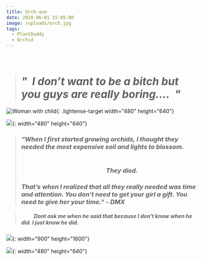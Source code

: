 ```yaml
---
title: Orch-asm
date: 2020-06-01 15:05:00
image: /uploads/orch.jpg
tags:
  - PlantDaddy
  - Orchid
---
```

&nbsp;

> # *"&nbsp; I don’t want to be a bitch but you guys are really boring….&nbsp; "*

![Woman with child](/uploads/img-8988.jpg){: .lightense-target width="480" height="640"}

![](/uploads/img-9049.jpg){: width="480" height="640"}

> ### *“When I first started growing orchids, I thought they needed the most expensive soil and lights to blossom.&nbsp; &nbsp; &nbsp; &nbsp; &nbsp; &nbsp; &nbsp; &nbsp; &nbsp; &nbsp; &nbsp; &nbsp; &nbsp; &nbsp; &nbsp; &nbsp; &nbsp; &nbsp; &nbsp; &nbsp; &nbsp; &nbsp; &nbsp; &nbsp; &nbsp; &nbsp; &nbsp; &nbsp; &nbsp; &nbsp; &nbsp; &nbsp; &nbsp;*
>
> ### *&nbsp; &nbsp; &nbsp; &nbsp; &nbsp; &nbsp; &nbsp; &nbsp; &nbsp; &nbsp; &nbsp; &nbsp; &nbsp; &nbsp; &nbsp; &nbsp; &nbsp; &nbsp; &nbsp; &nbsp; &nbsp; &nbsp; &nbsp; &nbsp; &nbsp; &nbsp; &nbsp; &nbsp; &nbsp; They died.&nbsp;*
>
> ### *That’s when I realized that all they really needed was time and attention. You don’t need to get your girl a gift. You need to give her your time.” - DMX&nbsp;*

> ##### &nbsp; &nbsp; &nbsp; &nbsp; &nbsp; Dont ask me when he said that because I don't know when he did. I just know he did.&nbsp;

![](/uploads/9beba13e-5679-4808-b798-fc3e59e346bc.JPG){: width="900" height="1600"}

![](/uploads/img-9037.jpg){: width="480" height="640"}

&nbsp;
